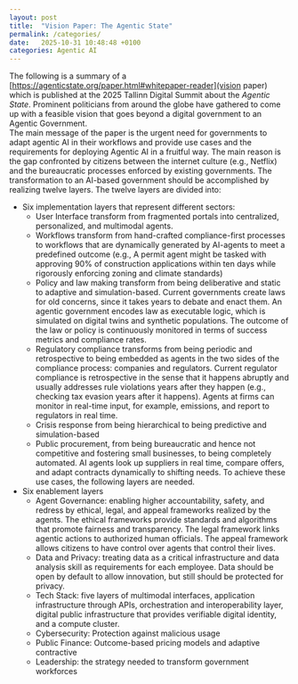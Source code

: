 ```yaml
---
layout: post
title:  "Vision Paper: The Agentic State"
permalink: /categories/
date:   2025-10-31 10:48:48 +0100
categories: Agentic AI
---
```


The following is a summary of a [https://agenticstate.org/paper.html#whitepaper-reader](vision paper) which is published at the 2025 Tallinn Digital Summit about the *Agentic State*. Prominent politicians from around the globe have gathered to come up with a feasible vision that goes beyond a digital government to an Agentic Government.   
The main message of the paper is the urgent need for governments to adapt agentic AI in their workflows and provide use cases and the requirements for deploying Agentic AI in a fruitful way. The main reason is the gap confronted by citizens between the internet culture (e.g., Netflix) and the bureaucratic processes enforced by existing governments. The transformation to an AI-based government should be accomplished by realizing twelve layers. The twelve layers are divided into:
- Six implementation layers that represent different sectors:
    - User Interface transform from fragmented portals into centralized, personalized, and multimodal agents.
    - Workflows transform from hand-crafted compliance-first processes to workflows that are dynamically generated by AI-agents to meet a predefined outcome (e.g., A permit agent might be tasked with approving 90% of construction
      applications within ten days while rigorously enforcing zoning and climate standards)
    - Policy and law making transform from being deliberative and static to adaptive and simulation-based. Current governments create laws for old concerns, since it takes years to debate and enact them. An agentic government encodes law as executable logic, which is simulated on digital twins and synthetic populations. The outcome of the law or policy is continuously monitored in terms of success metrics and compliance rates.
    - Regulatory compliance transforms from being periodic and retrospective to being embedded as agents in the two sides of the compliance process: companies and regulators. Current regulator compliance is retrospective in the sense that it happens abruptly and usually addresses rule violations years after they happen (e.g., checking tax evasion years after it happens). Agents at firms can monitor in real-time input, for example, emissions, and report to regulators in real time.
    - Crisis response from being hierarchical to being predictive and simulation-based
    - Public procurement, from being bureaucratic and hence not competitive and fostering small businesses, to being completely automated. AI agents look up suppliers in real time, compare offers, and adapt contracts dynamically to shifting needs.
      To achieve these use cases, the following layers are needed.
- Six enablement layers
    - Agent Governance: enabling higher accountability, safety, and redress by ethical, legal, and appeal frameworks realized by the agents. The ethical frameworks provide standards and algorithms that promote fairness and transparency. The legal framework links agentic actions to authorized human officials. The appeal framework allows citizens to have control over agents that control their lives.
    - Data and Privacy: treating data as a critical infrastructure and data analysis skill as requirements for each employee. Data should be open by default to allow innovation, but still should be protected for privacy.
    - Tech Stack: five layers of multimodal interfaces, application infrastructure through APIs, orchestration and interoperability layer, digital public infrastructure that provides verifiable digital identity, and a compute cluster.
    - Cybersecurity: Protection against malicious usage
    - Public Finance: Outcome-based pricing models and adaptive contractive
    - Leadership: the strategy needed to transform government workforces 